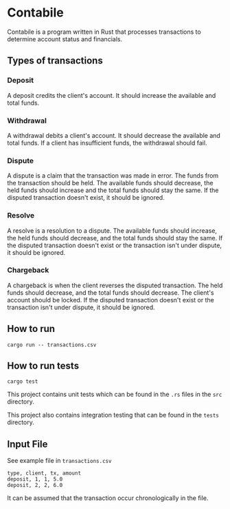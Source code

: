 # Contabile

Contabile is a program written in Rust that processes transactions to determine account status and financials.

## Types of transactions

### Deposit

A deposit credits the client's account. It should increase the available and total funds.

### Withdrawal

A withdrawal debits a client's account. It should decrease the available and total funds.
If a client has insufficient funds, the withdrawal should fail.

### Dispute

A dispute is a claim that the transaction was made in error. The funds from the transaction
should be held. The available funds should decrease, the held funds should increase and the
total funds should stay the same. If the disputed transaction doesn't exist, it should be ignored.

### Resolve

A resolve is a resolution to a dispute. The available funds should increase, the held funds should
decrease, and the total funds should stay the same. If the disputed transaction doesn't exist or
the transaction isn't under dispute, it should be ignored.

### Chargeback

A chargeback is when the client reverses the disputed transaction. The held funds should
decrease, and the total funds should decrease. The client's account should be locked.
If the disputed transaction doesn't exist or the transaction isn't under dispute, it should be ignored.

## How to run

```
cargo run -- transactions.csv
```

## How to run tests

```
cargo test
```

This project contains unit tests which can be found in the `.rs` files in the `src` directory.

This project also contains integration testing that can be found in the `tests` directory.


## Input File

See example file in `transactions.csv`

```
type, client, tx, amount
deposit, 1, 1, 5.0
deposit, 2, 2, 6.0
```

It can be assumed that the transaction occur chronologically in the file.



